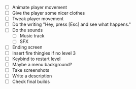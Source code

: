* [ ] Animate player movement
* [ ] Give the player some nicer clothes
* [ ] Tweak player movement
* [ ] Do the writing
	"Hey, press [Esc] and see what happens."
* [ ] Do the sounds
	* [ ] Music track
	* [ ] SFX
* [ ] Ending screen
* [ ] Insert fire thingies if no level 3
* [ ] Keybind to restart level
* [ ] Maybe a menu background?
* [ ] Take screenshots
* [ ] Write a description
* [ ] Check final builds
